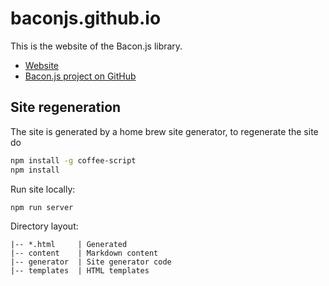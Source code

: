 # baconjs.github.io

This is the website of the Bacon.js library.

* [Website](http://baconjs.github.io)
* [Bacon.js project on GitHub](https://github.com/baconjs/bacon.js)

## Site regeneration

The site is generated by a home brew site generator,
to regenerate the site do

```sh
npm install -g coffee-script
npm install
```

Run site locally:

```sh
npm run server
```

Directory layout:

```
|-- *.html     | Generated
|-- content    | Markdown content
|-- generator  | Site generator code
|-- templates  | HTML templates
```
